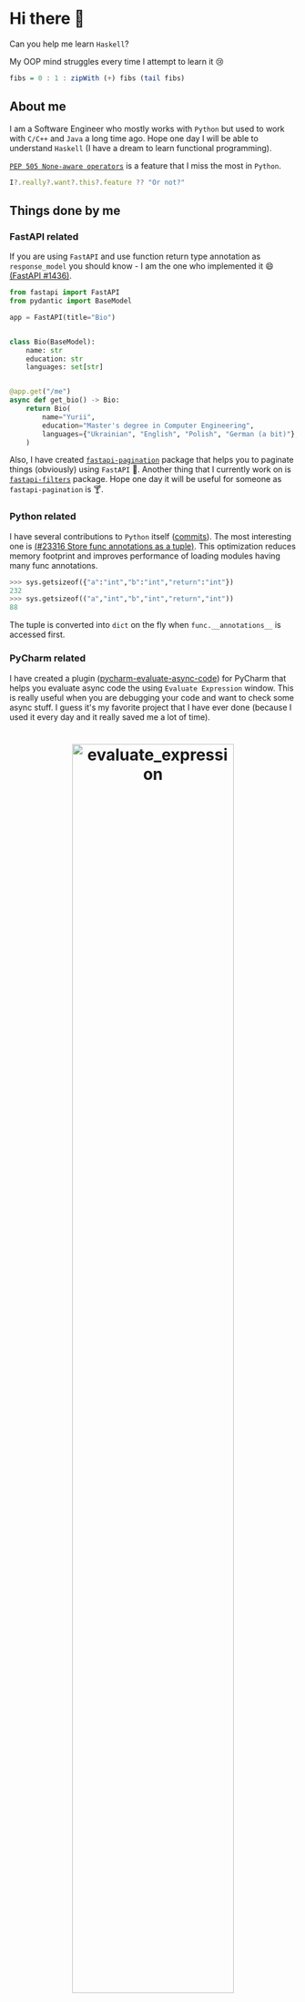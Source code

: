 # Hi there 👋

Can you help me learn `Haskell`?

My OOP mind struggles every time I attempt to learn it 😢

```haskell
fibs = 0 : 1 : zipWith (+) fibs (tail fibs)
```

## About me

I am a Software Engineer who mostly works with `Python` but used to work with `C/C++` and `Java` a long time ago.
Hope one day I will be able to understand `Haskell` (I have a dream to learn functional programming).

[`PEP 505 None-aware operators`](https://peps.python.org/pep-0505/) is a feature that I miss the most in `Python`.
```js
I?.really?.want?.this?.feature ?? "Or not?"
```

## Things done by me

### FastAPI related

If you are using `FastAPI` and use function return type annotation as `response_model` you should know -
I am the one who implemented it 😄 [(FastAPI #1436)](https://github.com/tiangolo/fastapi/pull/1436).

```py
from fastapi import FastAPI
from pydantic import BaseModel

app = FastAPI(title="Bio")


class Bio(BaseModel):
    name: str
    education: str
    languages: set[str]


@app.get("/me")
async def get_bio() -> Bio:
    return Bio(
        name="Yurii",
        education="Master's degree in Computer Engineering",
        languages={"Ukrainian", "English", "Polish", "German (a bit)"},
    )
```

Also, I have created [`fastapi-pagination`](https://github.com/uriyyo/fastapi-pagination)
package that helps you to paginate things (obviously) using `FastAPI` 📖.
Another thing that I currently work on is [`fastapi-filters`](https://github.com/uriyyo/fastapi-filters) package.
Hope one day it will be useful for someone as `fastapi-pagination` is 🍸.

### Python related

I have several contributions to `Python` itself ([commits](https://github.com/python/cpython/commits/main/?author=uriyyo)).
The most interesting one is [(#23316 Store func annotations as a tuple)](https://github.com/python/cpython/pull/23316).
This optimization reduces memory footprint and improves performance of loading modules having many func annotations.

```py
>>> sys.getsizeof({"a":"int","b":"int","return":"int"})
232
>>> sys.getsizeof(("a","int","b","int","return","int"))
88
```

The tuple is converted into `dict` on the fly when `func.__annotations__` is accessed first.

### PyCharm related

I have created a plugin ([pycharm-evaluate-async-code](https://github.com/uriyyo/pycharm-evaluate-async-code))
for PyCharm that helps you evaluate async code the using `Evaluate Expression` window.
This is really useful when you are debugging your code and want to check some async stuff.
I guess it's my favorite project that I have ever done (because I used it every day and it really saved me a lot of time).

<h1 align="center">
<img width="75%" alt="evaluate_expression" src="https://github.com/uriyyo/pycharm-evaluate-async-code/blob/master/images/evaluate_expression.jpeg?raw=true">
</h1>
